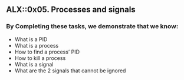 ## ALX::0x05. Processes and signals

### By Completing these tasks, we demonstrate that we know:
- What is a PID
- What is a process
- How to find a process’ PID
- How to kill a process
- What is a signal
- What are the 2 signals that cannot be ignored

